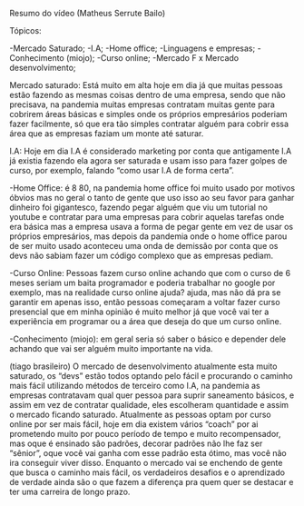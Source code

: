 Resumo do vídeo (Matheus Serrute Bailo)

Tópicos:

-Mercado Saturado; -I.A; -Home office; -Linguagens e empresas; -Conhecimento (miojo); -Curso online; -Mercado F x Mercado desenvolvimento;

Mercado saturado: Está muito em alta hoje em dia já que muitas pessoas estão fazendo as mesmas coisas dentro de uma empresa, sendo que não precisava, na pandemia muitas empresas contratam muitas gente para cobrirem áreas básicas e simples onde os próprios empresários poderiam fazer facilmente, só que era tão simples contratar alguém para cobrir essa área que as empresas faziam um monte até saturar.

I.A: Hoje em dia I.A é considerado marketing por conta que antigamente I.A já existia fazendo ela agora ser saturada e usam isso para fazer golpes de curso, por exemplo, falando “como usar I.A de forma certa”.

-Home Office: é 8 80, na pandemia home office foi muito usado por motivos óbvios mas no geral o tanto de gente que uso isso ao seu favor para ganhar dinheiro foi gigantesco, fazendo pegar alguém que viu um tutorial no youtube e contratar para uma empresas para cobrir aquelas tarefas onde era básica mas a empresa usava a forma de pegar gente em vez de usar os próprios empresários, mas depois da pandemia onde o home office parou de ser muito usado aconteceu uma onda de demissão por conta que os devs não sabiam fazer um código complexo que as empresas pediam.

-Curso Online: Pessoas fazem curso online achando que com o curso de 6 meses seriam um baita programador e poderia trabalhar no google por exemplo, mas na realidade curso online ajuda? ajuda, mas não dá pra se garantir em apenas isso, então pessoas começaram a voltar fazer curso presencial que em minha opinião é muito melhor já que você vai ter a experiência em programar ou a área que deseja do que um curso online.

-Conhecimento (miojo): em geral seria só saber o básico e depender dele achando que vai ser alguém muito importante na vida.

(tiago brasileiro) O mercado de desenvolvimento atualmente esta muito saturado, os “devs” estão todos optando pelo fácil e procurando o caminho mais fácil utilizando métodos de terceiro como I.A, na pandemia as empresas contratavam qual quer pessoa para suprir saneamento básicos, e assim em vez de contratar qualidade, eles escolheram quantidade e assim o mercado ficando saturado. Atualmente as pessoas optam por curso online por ser mais fácil, hoje em dia existem vários “coach” por ai prometendo muito por pouco período de tempo e muito recompensador, mas oque é ensinado são padrões, decorar padrões não lhe faz ser “sênior”, oque você vai ganha com esse padrão esta ótimo, mas você não ira conseguir viver disso. Enquanto o mercado vai se enchendo de gente que busca o caminho mais fácil, os verdadeiros desafios e o aprendizado de verdade ainda são o que fazem a diferença pra quem quer se destacar e ter uma carreira de longo prazo.
